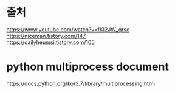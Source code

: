 # 출처

https://www.youtube.com/watch?v=fKl2JW_qrso  
https://niceman.tistory.com/147  
https://dailyheumsi.tistory.com/105  

# python multiprocess document  
https://docs.python.org/ko/3.7/library/multiprocessing.html